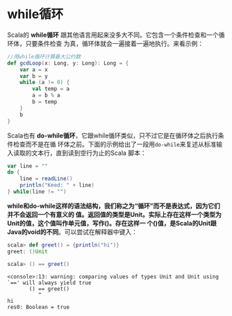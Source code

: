 while循环
================================================================================
Scala的 **while循环** 跟其他语言用起来没多大不同。它包含一个条件检查和一个循环体，只要条件检查
为真，循环体就会一遍接着一遍地执行。来看示例：
```scala
//用while循环计算最大公约数
def gcdLoop(x: Long, y: Long): Long = {
	var a = x
	var b = y
	while (a != 0) {
		val temp = a
		a = b % a
		b = temp
	}
	b
}
```
Scala也有 **do-while循环**，它跟while循环类似，只不过它是在循环体之后执行条件检查而不是在循
环体之前。下面的示例给出了一段用`do-while`来复述从标准输入读取的文本行，直到读到空行为止的Scala
脚本：
```scala
var line = ""
do {
	line = readLine()
	println("Keed: " + line)
} while(line != "")
```
**while和do-while这样的语法结构，我们称之为“循环”而不是表达式，因为它们并不会返回一个有意义的
值。返回值的类型是Unit。实际上存在这样一个类型为Unit的值，这个值叫作单元值，写作()。存在这样一
个()值，是Scala的Unit跟Java的void的不同**。可以尝试在解释器中键入：
```scala
scala> def greet() = {println("hi")}
greet: ()Unit

scala> () == greet()
```
```
<console>:13: warning: comparing values of types Unit and Unit using `==' will always yield true
       () == greet()
          ^
hi
res0: Boolean = true
```